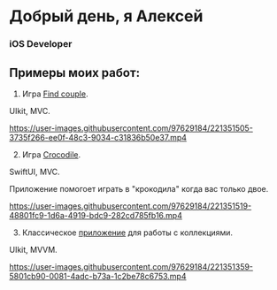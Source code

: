# Добрый день, я Алексей
### iOS Developer <img height="15" width="15" src="https://cdn.simpleicons.org/Apple/yellow"/>

## Примеры моих работ:

1. Игра [Find couple](https://github.com/BuAleksey/Find-couple.git).

UIkit, MVC.

https://user-images.githubusercontent.com/97629184/221351505-3735f266-ee0f-48c3-9034-c31836b50e37.mp4



2. Игра [Crocodile](https://github.com/BuAleksey/Crocodile.git).

SwiftUI, MVC.

Приложение помогоет играть в "крокодила" когда вас только двое.

https://user-images.githubusercontent.com/97629184/221351519-48801fc9-1d6a-4919-bdc9-282cd785fb16.mp4



3. Классическое [приложение](https://github.com/BuAleksey/PhotoCollectionMVVM.git) для работы с коллекциями. 

UIkit, MVVM.

https://user-images.githubusercontent.com/97629184/221351359-5801cb90-0081-4adc-b73a-1c2be78c6753.mp4





